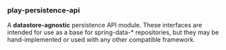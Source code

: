 ### play-persistence-api

A **datastore-agnostic** persistence API module.
These interfaces are intended for use as a base for spring-data-&ast; repositories,
but they may be hand-implemented or used with any other compatible framework.
